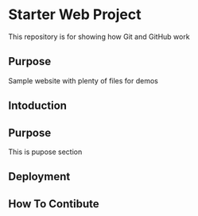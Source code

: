 # Starter Web Project

This repository is for showing how Git and GitHub work

## Purpose

Sample website with plenty of files for demos

## Intoduction

## Purpose

This is pupose section

## Deployment

## How To Contibute